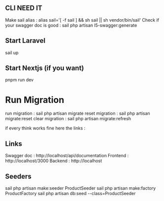 ## CLI NEED IT
Make sail alias :  alias sail='[ -f sail ] && sh sail || sh vendor/bin/sail'
Check if your swagger doc is good : sail php artisan l5-swagger:generate

## Start Laravel 
sail up

## Start Nextjs (if you want)
pnpm run dev 

# Run Migration
run migration : sail php artisan migrate
reset migration : sail php artisan migrate:reset
clear migration : sail php artisan migrate:refresh 

if every think works fine here the links :

## Links 

Swagger doc : http://localhost/api/documentation
Frontend : http://localhost/3000
Backend : http://localhost

## Seeders 
sail php artisan make:seeder ProductSeeder
sail php artisan make:factory ProductFactory
sail php artisan db:seed --class=ProductSeeder

  